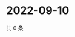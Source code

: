 # 2022-09-10

共 0 条

<!-- BEGIN WEIBO -->
<!-- 最后更新时间 Sat Sep 10 2022 00:24:08 GMT+0800 (China Standard Time) -->

<!-- END WEIBO -->
